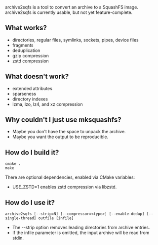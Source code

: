 archive2sqfs is a tool to convert an archive to a SquashFS image.
archive2sqfs is currently usable, but not yet feature-complete.

What works?
-----------
- directories, regular files, symlinks, sockets, pipes, device files
- fragments
- deduplication
- gzip compression
- zstd compression

What doesn't work?
------------------
- extended attributes
- sparseness
- directory indexes
- lzma, lzo, lz4, and xz compression

Why couldn't I just use mksquashfs?
-----------------------------------
- Maybe you don't have the space to unpack the archive.
- Maybe you want the output to be reproducible.

How do I build it?
------------------
    cmake .
    make
There are optional dependencies, enabled via CMake variables:
- USE_ZSTD=1 enables zstd compression via libzstd.

How do I use it?
----------------
    archive2sqfs [--strip=N] [--compressor=<type>] [--enable-dedup] [--single-thread] outfile [infile]

- The --strip option removes leading directories from archive entries.
- If the infile parameter is omitted, the input archive will be read from stdin.
